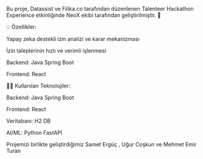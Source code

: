 Bu proje, Datassist ve Filika.co tarafından düzenlenen Talenteer Hackathon Experience etkinliğinde NeoX ekibi tarafından geliştirilmiştir. 🚀

💡 Özellikler:

Yapay zeka destekli izin analizi ve karar mekanizması

İzin taleplerinin hızlı ve verimli işlenmesi

Backend: Java Spring Boot

Frontend: React

👨‍💻 Kullanılan Teknolojiler:

Backend: Java Spring Boot

Frontend: React

Veritabanı: H2 DB

AI/ML: Python FastAPI

Projemizi birlikte geliştirdiğimiz Samet Ergüç , Uğur Coşkun ve Mehmet Emir Turan 
